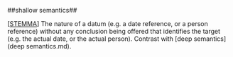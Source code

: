 ##shallow semantics##

\[[STEMMA](SOURCES.md#STEMMA)\] The nature of a datum (e.g. a date reference, or a person reference) without any conclusion being offered that identifies the target (e.g. the actual date, or the actual person). Contrast with [deep semantics](deep semantics.md).
